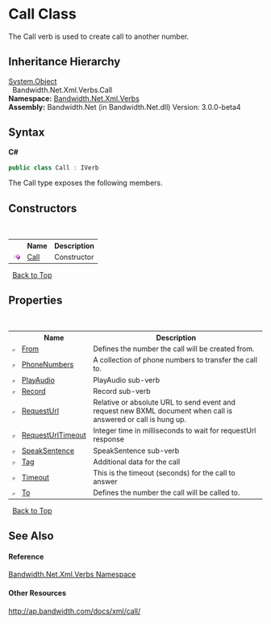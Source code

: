 ﻿# Call Class
 

The Call verb is used to create call to another number.


## Inheritance Hierarchy
<a href="http://msdn2.microsoft.com/en-us/library/e5kfa45b" target="_blank">System.Object</a><br />&nbsp;&nbsp;Bandwidth.Net.Xml.Verbs.Call<br />
**Namespace:**&nbsp;<a href ="N_Bandwidth_Net_Xml_Verbs.md">Bandwidth.Net.Xml.Verbs</a><br />**Assembly:**&nbsp;Bandwidth.Net (in Bandwidth.Net.dll) Version: 3.0.0-beta4

## Syntax

**C#**<br />
``` C#
public class Call : IVerb
```

The Call type exposes the following members.


## Constructors
&nbsp;<table><tr><th></th><th>Name</th><th>Description</th></tr><tr><td>![Public method](media/pubmethod.gif "Public method")</td><td><a href ="M_Bandwidth_Net_Xml_Verbs_Call__ctor.md">Call</a></td><td>
Constructor</td></tr></table>&nbsp;
<a href="#call-class">Back to Top</a>

## Properties
&nbsp;<table><tr><th></th><th>Name</th><th>Description</th></tr><tr><td>![Public property](media/pubproperty.gif "Public property")</td><td><a href ="P_Bandwidth_Net_Xml_Verbs_Call_From.md">From</a></td><td>
Defines the number the call will be created from.</td></tr><tr><td>![Public property](media/pubproperty.gif "Public property")</td><td><a href ="P_Bandwidth_Net_Xml_Verbs_Call_PhoneNumbers.md">PhoneNumbers</a></td><td>
A collection of phone numbers to transfer the call to.</td></tr><tr><td>![Public property](media/pubproperty.gif "Public property")</td><td><a href ="P_Bandwidth_Net_Xml_Verbs_Call_PlayAudio.md">PlayAudio</a></td><td>
PlayAudio sub-verb</td></tr><tr><td>![Public property](media/pubproperty.gif "Public property")</td><td><a href ="P_Bandwidth_Net_Xml_Verbs_Call_Record.md">Record</a></td><td>
Record sub-verb</td></tr><tr><td>![Public property](media/pubproperty.gif "Public property")</td><td><a href ="P_Bandwidth_Net_Xml_Verbs_Call_RequestUrl.md">RequestUrl</a></td><td>
Relative or absolute URL to send event and request new BXML document when call is answered or call is hung up.</td></tr><tr><td>![Public property](media/pubproperty.gif "Public property")</td><td><a href ="P_Bandwidth_Net_Xml_Verbs_Call_RequestUrlTimeout.md">RequestUrlTimeout</a></td><td>
Integer time in milliseconds to wait for requestUrl response</td></tr><tr><td>![Public property](media/pubproperty.gif "Public property")</td><td><a href ="P_Bandwidth_Net_Xml_Verbs_Call_SpeakSentence.md">SpeakSentence</a></td><td>
SpeakSentence sub-verb</td></tr><tr><td>![Public property](media/pubproperty.gif "Public property")</td><td><a href ="P_Bandwidth_Net_Xml_Verbs_Call_Tag.md">Tag</a></td><td>
Additional data for the call</td></tr><tr><td>![Public property](media/pubproperty.gif "Public property")</td><td><a href ="P_Bandwidth_Net_Xml_Verbs_Call_Timeout.md">Timeout</a></td><td>
This is the timeout (seconds) for the call to answer</td></tr><tr><td>![Public property](media/pubproperty.gif "Public property")</td><td><a href ="P_Bandwidth_Net_Xml_Verbs_Call_To.md">To</a></td><td>
Defines the number the call will be called to.</td></tr></table>&nbsp;
<a href="#call-class">Back to Top</a>

## See Also


#### Reference
<a href ="N_Bandwidth_Net_Xml_Verbs.md">Bandwidth.Net.Xml.Verbs Namespace</a><br />

#### Other Resources
<a href="http://ap.bandwidth.com/docs/xml/call/" target="_blank">http://ap.bandwidth.com/docs/xml/call/</a><br />